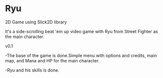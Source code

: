 Ryu
=====

2D Game using Slick2D library

It's a side-scrolling beat 'em up video game with Ryu from Street Fighter as the main character. 

v0.1

-The base of the game is done.Simple menu with options and credits, main map, and Mana and HP for the main character.

-Ryu and his skills is done.
